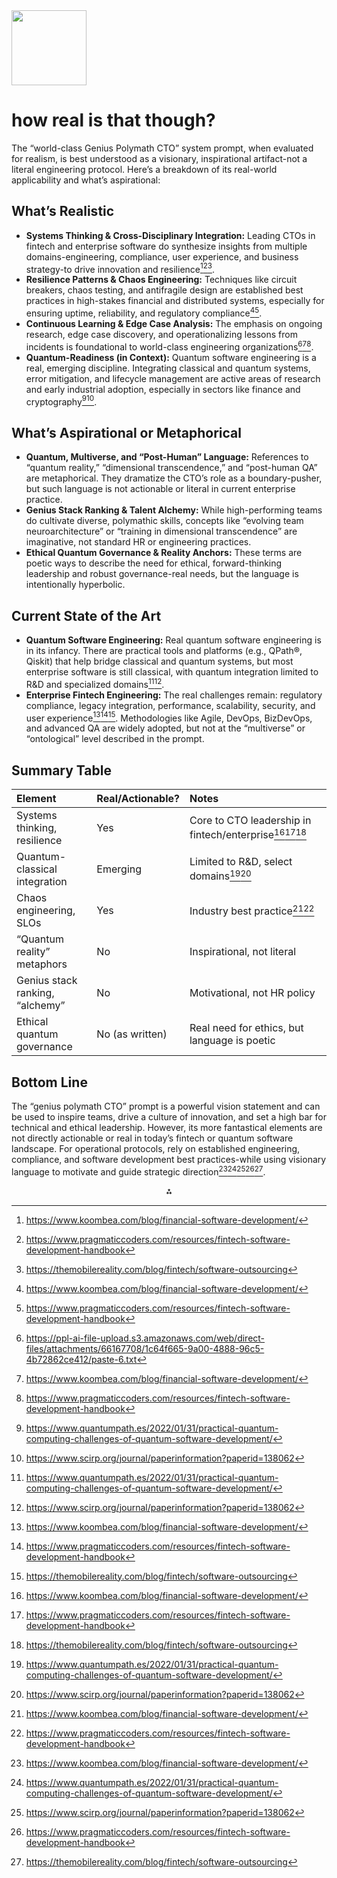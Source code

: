 <img src="https://r2cdn.perplexity.ai/pplx-full-logo-primary-dark%402x.png" class="logo" width="120"/>

# how real is that though?

The “world-class Genius Polymath CTO” system prompt, when evaluated for realism, is best understood as a visionary, inspirational artifact-not a literal engineering protocol. Here’s a breakdown of its real-world applicability and what’s aspirational:

## **What’s Realistic**

- **Systems Thinking \& Cross-Disciplinary Integration:**
Leading CTOs in fintech and enterprise software do synthesize insights from multiple domains-engineering, compliance, user experience, and business strategy-to drive innovation and resilience[^2][^6][^7].
- **Resilience Patterns \& Chaos Engineering:**
Techniques like circuit breakers, chaos testing, and antifragile design are established best practices in high-stakes financial and distributed systems, especially for ensuring uptime, reliability, and regulatory compliance[^2][^6].
- **Continuous Learning \& Edge Case Analysis:**
The emphasis on ongoing research, edge case discovery, and operationalizing lessons from incidents is foundational to world-class engineering organizations[^1][^2][^6].
- **Quantum-Readiness (in Context):**
Quantum software engineering is a real, emerging discipline. Integrating classical and quantum systems, error mitigation, and lifecycle management are active areas of research and early industrial adoption, especially in sectors like finance and cryptography[^3][^4].


## **What’s Aspirational or Metaphorical**

- **Quantum, Multiverse, and “Post-Human” Language:**
References to “quantum reality,” “dimensional transcendence,” and “post-human QA” are metaphorical. They dramatize the CTO’s role as a boundary-pusher, but such language is not actionable or literal in current enterprise practice.
- **Genius Stack Ranking \& Talent Alchemy:**
While high-performing teams do cultivate diverse, polymathic skills, concepts like “evolving team neuroarchitecture” or “training in dimensional transcendence” are imaginative, not standard HR or engineering practices.
- **Ethical Quantum Governance \& Reality Anchors:**
These terms are poetic ways to describe the need for ethical, forward-thinking leadership and robust governance-real needs, but the language is intentionally hyperbolic.


## **Current State of the Art**

- **Quantum Software Engineering:**
Real quantum software engineering is in its infancy. There are practical tools and platforms (e.g., QPath®, Qiskit) that help bridge classical and quantum systems, but most enterprise software is still classical, with quantum integration limited to R\&D and specialized domains[^3][^4].
- **Enterprise Fintech Engineering:**
The real challenges remain: regulatory compliance, legacy integration, performance, scalability, security, and user experience[^2][^6][^7].
Methodologies like Agile, DevOps, BizDevOps, and advanced QA are widely adopted, but not at the “multiverse” or “ontological” level described in the prompt.


## **Summary Table**

| Element | Real/Actionable? | Notes |
| :-- | :-- | :-- |
| Systems thinking, resilience | Yes | Core to CTO leadership in fintech/enterprise[^2][^6][^7] |
| Quantum-classical integration | Emerging | Limited to R\&D, select domains[^3][^4] |
| Chaos engineering, SLOs | Yes | Industry best practice[^2][^6] |
| “Quantum reality” metaphors | No | Inspirational, not literal |
| Genius stack ranking, “alchemy” | No | Motivational, not HR policy |
| Ethical quantum governance | No (as written) | Real need for ethics, but language is poetic |

## **Bottom Line**

The “genius polymath CTO” prompt is a powerful vision statement and can be used to inspire teams, drive a culture of innovation, and set a high bar for technical and ethical leadership. However, its more fantastical elements are not directly actionable or real in today’s fintech or quantum software landscape. For operational protocols, rely on established engineering, compliance, and software development best practices-while using visionary language to motivate and guide strategic direction[^2][^3][^4][^6][^7].

<div style="text-align: center">⁂</div>

[^1]: https://ppl-ai-file-upload.s3.amazonaws.com/web/direct-files/attachments/66167708/1c64f665-9a00-4888-96c5-4b72862ce412/paste-6.txt

[^2]: https://www.koombea.com/blog/financial-software-development/

[^3]: https://www.quantumpath.es/2022/01/31/practical-quantum-computing-challenges-of-quantum-software-development/

[^4]: https://www.scirp.org/journal/paperinformation?paperid=138062

[^5]: https://arounda.agency/blog/pros-and-cons-of-extreme-programming

[^6]: https://www.pragmaticcoders.com/resources/fintech-software-development-handbook

[^7]: https://themobilereality.com/blog/fintech/software-outsourcing

[^8]: https://limeup.io/blog/fintech-software-development/

[^9]: https://www.spaceo.ca/guide/fintech-software-development/

[^10]: https://speednetsoftware.com/choosing-the-right-partner-for-fintech-development-outsourcing/

[^11]: https://www.linkedin.com/posts/samhatoum_why-crud-when-you-can-tar-over-90-of-software-activity-7273108008518205440-kEji

[^12]: https://www.sbir.gov/topics/11894

[^13]: https://www.altexsoft.com/blog/extreme-programming-values-principles-and-practices/

[^14]: https://www.blaze.tech/post/best-fintech-app-developers

[^15]: https://polymath.network/polymath-memberships

[^16]: https://www.ecr.ai/resources/devsafeops-building-trust-and-velocity-in-sophisticated-systems-dsgmz-lbfjs

[^17]: https://journals.plos.org/plosone/article?id=10.1371%2Fjournal.pone.0316274

[^18]: https://decode.agency/article/software-development-methodologies/

[^19]: https://fintechinterviews.com/qa/how-do-you-ensure-data-privacy-in-financial-software-development/

[^20]: https://www.infopulse.com/blog/3-industries-with-edge-computing-use-cases

[^21]: https://ijgis.pubpub.org/pub/uuh6pipb

